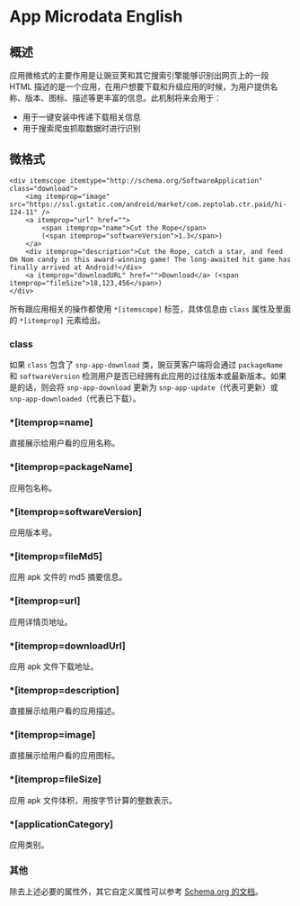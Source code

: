 # App Microdata English

## 概述

应用微格式的主要作用是让豌豆荚和其它搜索引擎能够识别出网页上的一段 HTML 描述的是一个应用，在用户想要下载和升级应用的时候，为用户提供名称、版本、图标、描述等更丰富的信息。此机制将来会用于：

* 用于一键安装中传递下载相关信息
* 用于搜索爬虫抓取数据时进行识别

## 微格式

	<div itemscope itemtype="http://schema.org/SoftwareApplication" class="download">
		<img itemprop="image" src="https://ssl.gstatic.com/android/market/com.zeptolab.ctr.paid/hi-124-11" />
		<a itemprop="url" href="">
			<span itemprop="name">Cut the Rope</span>
			(<span itemprop="softwareVersion">1.3</span>)
		</a>
		<div itemprop="description">Cut the Rope, catch a star, and feed Om Nom candy in this award-winning game! The long-awaited hit game has finally arrived at Android!</div>
		<a itemprop="downloadURL" href="">Download</a> (<span itemprop="fileSize">18,123,456</span>)
	</div>

所有跟应用相关的操作都使用 `*[itemscope]` 标签，具体信息由 `class` 属性及里面的 `*[itemprop]` 元素给出。

### class

如果 `class` 包含了 `snp-app-download` 类，豌豆荚客户端将会通过 `packageName` 和 `softwareVersion` 检测用户是否已经拥有此应用的过往版本或最新版本。如果是的话，则会将 `snp-app-download` 更新为 `snp-app-update`（代表可更新）或 `snp-app-downloaded`（代表已下载）。

### *\[itemprop=name]

直接展示给用户看的应用名称。

### *\[itemprop=packageName]

应用包名称。

### *\[itemprop=softwareVersion]

应用版本号。

### *\[itemprop=fileMd5]

应用 apk 文件的 md5 摘要信息。

### *\[itemprop=url]

应用详情页地址。

### *\[itemprop=downloadUrl]

应用 apk 文件下载地址。

### *\[itemprop=description]

直接展示给用户看的应用描述。

### *\[itemprop=image]

直接展示给用户看的应用图标。

### *\[itemprop=fileSize]

应用 apk 文件体积，用按字节计算的整数表示。

### *\[applicationCategory]

应用类别。

### 其他

除去上述必要的属性外，其它自定义属性可以参考 [Schema.org 的文档](http://schema.org/SoftwareApplication)。
